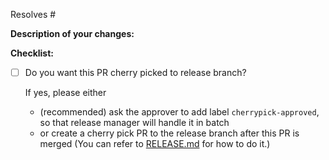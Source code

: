 <!-- Which issue is related to this Pull Request? -->
<!-- Write "Resolves #<issue-number>" to automatically close the issue when PR merged. -->
Resolves #
<!--
or if the PR is only a part of an issue, write the following instead:
Part of #<issue-number>
-->

**Description of your changes:**


**Checklist:**
- [ ] Do you want this PR cherry picked to release branch?

    If yes, please either
    * (recommended) ask the approver to add label `cherrypick-approved`, so that release manager
    will handle it in batch
    * or create a cherry pick PR to the release branch after this PR is merged
    (You can refer to [RELEASE.md](https://github.com/kubeflow/pipelines/blob/master/RELEASE.md#option---git-cherry-pick) for how to do it.)
